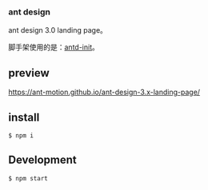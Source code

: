 ### ant design

ant design 3.0 landing page。

脚手架使用的是：[antd-init](https://github.com/ant-design/antd-init)。

## preview

https://ant-motion.github.io/ant-design-3.x-landing-page/


## install
```
$ npm i 
```

## Development

```
$ npm start
```
